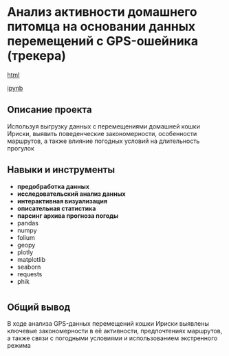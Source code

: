 # Анализ активности домашнего питомца на основании данных перемещений с GPS-ошейника (трекера)

<a id="myhref" href="https://github.com/olgakozlova92/Portfolio/blob/main/Segmentation_Bank_Users/P13_segmentation_bank_users.html">html</a>

<a id="myhref" href="https://github.com/olgakozlova92/Portfolio/blob/main/Segmentation_Bank_Users/P13_segmentation_bank_users.ipynb">ipynb</a> 


## Описание проекта

Используя выгрузку данных с перемещениями домашней кошки Ириски, выявить поведенческие закономерности, особенности маршрутов, а также влияние погодных условий на длительность прогулок


## Навыки и инструменты

- **предобработка данных**
- **исследовательский анализ данных**
- **интерактивная визуализация**
- **описательная статистика**
- **парсинг архива прогноза погоды**
- pandas
- numpy
- folium
- geopy
- plotly
- matplotlib
- seaborn
- requests
- phik

#

## Общий вывод

В ходе анализа GPS-данных перемещений кошки Ириски выявлены ключевые закономерности в её активности, предпочтениях маршрутов, а также связи с погодными условиями и использованием экстренного режима
